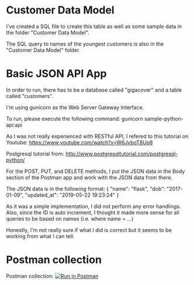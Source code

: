 # Customer Data Model
I've created a SQL file to create this table as well as some sample data in the folder "Customer Data Model".

The SQL query to names of the youngest customers is also in the "Customer Data Model" folder.

# Basic JSON API App
In order to run, there has to be a database called "gigacover" and a table called "customers". 

I'm using gunicorn as the Web Server Gateway Interface. 

To run, please execute the following command:
gunicorn sample-python-api:api

As I was not really experienced with RESTful API, I refered to this tutorial on Youtube: https://www.youtube.com/watch?v=W6JvboT8Uo8

Postgresql tutorial from: http://www.postgresqltutorial.com/postgresql-python/

For the POST, PUT, and DELETE methods, I put the JSON data in the Body section of the Postman app and work with the JSON data from there.

The JSON data is in the following format:
{
   "name": "flask",
   "dob": "2017-01-09",
   "updated_at": "2019-05-22 19:23:24"
}

As it was a simple implementation, I did not perform any error handlings. Also, since the ID is auto increment, I thought it made more sense for all queries to be based on names (i.e. where name = ...)

Honestly, I'm not really sure if what I did is correct but it seems to be working from what I can tell.

# Postman collection

Postman collection: [![Run in Postman](https://run.pstmn.io/button.svg)](https://app.getpostman.com/run-collection/c5514f4b5ad06a957147)

